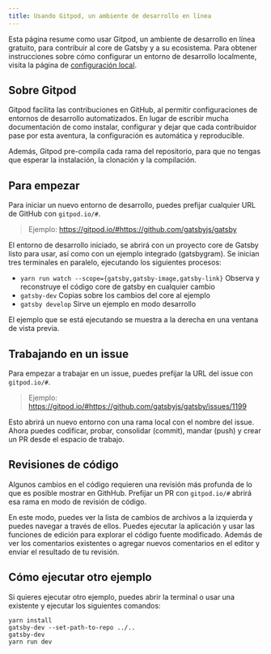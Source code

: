 ```yaml
---
title: Usando Gitpod, un ambiente de desarrollo en línea
---
```


Esta página resume como usar Gitpod, un ambiente de desarrollo en línea gratuito, para contribuir al core de Gatsby y a su ecosistema. Para obtener instrucciones sobre cómo configurar un entorno de desarrollo localmente, visita la página de [configuración local](/contributing/setting-up-your-local-dev-environment/).

## Sobre Gitpod

Gitpod facilita las contribuciones en GitHub, al permitir configuraciones de entornos de desarrollo automatizados.
En lugar de escribir mucha documentación de como instalar, configurar y dejar que cada contribuidor pase por esta aventura, la configuración es automática y reproducible.

Además, Gitpod pre-compila cada rama del repositorio, para que no tengas que esperar la instalación, la clonación y la compilación.

## Para empezar

Para iniciar un nuevo entorno de desarrollo, puedes prefijar cualquier URL de GitHub con `gitpod.io/#`.

> Ejemplo: https://gitpod.io/#https://github.com/gatsbyjs/gatsby

El entorno de desarrollo iniciado, se abrirá con un proyecto core de Gatsby listo para usar, así como con un ejemplo integrado (gatsbygram).
Se inician tres terminales en paralelo, ejecutando los siguientes procesos:

- `yarn run watch --scope={gatsby,gatsby-image,gatsby-link}`
  Observa y reconstruye el código core de gatsby en cualquier cambio
- `gatsby-dev`
  Copias sobre los cambios del core al ejemplo
- `gatsby develop`
  Sirve un ejemplo en modo desarrollo

El ejemplo que se está ejecutando se muestra a la derecha en una ventana de vista previa.

## Trabajando en un issue

Para empezar a trabajar en un issue, puedes prefijar la URL del issue con `gitpod.io/#`.

> Ejemplo: https://gitpod.io/#https://github.com/gatsbyjs/gatsby/issues/1199

Esto abrirá un nuevo entorno con una rama local con el nombre del issue.
Ahora puedes codificar, probar, consolidar (commit), mandar (push) y crear un PR desde el espacio de trabajo.

## Revisiones de código

Algunos cambios en el código requieren una revisión más profunda de lo que es posible mostrar en GithHub. Prefijar un PR con `gitpod.io/#` abrirá esa rama en modo de revisión de código.

En este modo, puedes ver la lista de cambios de archivos a la izquierda y puedes navegar a través de ellos. Puedes ejecutar la aplicación y usar las funciones de edición para explorar el código fuente modificado. Además de ver los comentarios existentes o agregar nuevos comentarios en el editor y enviar el resultado de tu revisión.

## Cómo ejecutar otro ejemplo

Si quieres ejecutar otro ejemplo, puedes abrir la terminal o usar una existente y ejecutar los siguientes comandos:

```shell
yarn install
gatsby-dev --set-path-to-repo ../..
gatsby-dev
yarn run dev
```
